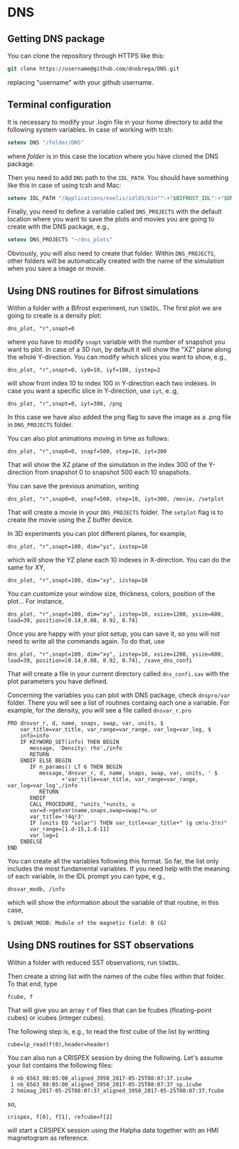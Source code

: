 # DNS

## Getting DNS package

You can clone the repository through HTTPS like this:

```tcsh
git clone https://username@github.com/dnobrega/DNS.git
```

replacing "username" with your github username.

## Terminal configuration

It is necessary to modify your .login file in your home directory to add the following system variables.
In case of working with tcsh:

``` csh 
setenv DNS "/folder/DNS" 
```

where _folder_ is in this case the location where you have cloned the DNS package. 

Then you need to add ```DNS``` path to the ```IDL_PATH```. You should have something like this
in case of using tcsh and Mac:

``` csh
setenv IDL_PATH "/Applications/exelis/idl85/bin"":+"$BIFROST_IDL":+"$DNS
```

Finally, you need to define a variable called ```DNS_PROJECTS``` with the default
location where you want to save the plots and movies you are going
to create with the DNS package, e.g.,

``` csh
setenv DNS_PROJECTS "~/dns_plots"
```

Obviously, you will also need to create that folder. 
Within ```DNS_PROJECTS```, other folders will be automatically 
created with the name of the simulation when you save a image or movie.

## Using DNS routines for Bifrost simulations

Within a folder with a Bifrost experiment, run ```SSWIDL```. 
The first plot we are going to create is a density plot:

``` IDL
dns_plot, "r",snapt=0
```
where you have to modify ```snapt``` variable with the number of snapshot you want to plot.
In case of a 3D run, by default it will show the "XZ" plane along the whole Y-direction.
You can modify which slices you want to show, e.g.,

``` IDL
dns_plot, "r",snapt=0, iy0=10, iyf=100, iystep=2
```
will show from index 10 to index 100 in Y-direction each two indexes.
In case you want a specific slice in Y-direction, 
use ```iyt```, e..g,

``` IDL
dns_plot, "r",snapt=0, iyt=300, /png
```
In this case we have also added the png flag to save the image as a .png file
in ```DNS_PROJECTS``` folder.

You can also plot animations moving in time as follows:

``` IDL
dns_plot, "r",snap0=0, snapf=500, step=10, iyt=300
```

That will show the XZ plane of the simulation in the index 300 of the Y-direction from
snapshot 0 to snapshot 500 each 10 snapshots.

You can save the previous animation, writing 

``` IDL
dns_plot, "r",snap0=0, snapf=500, step=10, iyt=300, /movie, /setplot
```

That will create a movie in your ```DNS_PROJECTS``` folder. The ```setplot``` flag is
to create the movie using the Z buffer device.

In 3D experiments you can plot different planes, for example,

``` IDL
dns_plot, "r",snapt=100, dim="yz", ixstep=10
```
which will show the YZ plane each 10 indexes in X-direction. You can do the same for XY,

``` IDL
dns_plot, "r",snapt=100, dim="xy", izstep=10
```

You can customize your window size, thickness, colors, position of the plot... For instance,

``` IDL
dns_plot, "r",snapt=100, dim="xy", izstep=10, xsize=1200, ysize=600, load=39, position=[0.14,0.08, 0.92, 0.74]
```

Once you are happy with your plot setup, you can save it, so you will not need to write
all the commands again. To do that, use 

``` IDL
dns_plot, "r",snapt=100, dim="xy", izstep=10, xsize=1200, ysize=600, load=39, position=[0.14,0.08, 0.92, 0.74], /save_dns_confi
```
That will create a file in your current directory called ```dns_confi.sav``` with the plot parameters you have
defined.

Concerning the variables you can plot with DNS package, check ```dnspro/var``` folder.
There you will see a list of routines containg each one a variable. For example, for
the density, you will see a file called ```dnsvar_r.pro```

``` IDL 
PRO dnsvar_r, d, name, snaps, swap, var, units, $
    var_title=var_title, var_range=var_range, var_log=var_log, $
    info=info
    IF KEYWORD_SET(info) THEN BEGIN
       message, 'Density: rho',/info
       RETURN
    ENDIF ELSE BEGIN
       IF n_params() LT 6 THEN BEGIN
          message,'dnsvar_r, d, name, snaps, swap, var, units, ' $
                 +'var_title=var_title, var_range=var_range, var_log=var_log',/info
          RETURN
       ENDIF
       CALL_PROCEDURE, "units_"+units, u
       var=d->getvar(name,snaps,swap=swap)*u.ur
       var_title='!4q!3'
       IF (units EQ "solar") THEN var_title=var_title+" (g cm!u-3!n)"
       var_range=[1.d-15,1.d-11]
       var_log=1
    ENDELSE
END
```

You can create all the variables following this format. So far, the list only
includes the most fundamental variables. If you need help
with the meaning of each variable, in the IDL prompt you can type, e.g.,

```IDL
dnsvar_modb, /info
```
which will show the information about the variable of that routine, in this case,

``` csh
% DNSVAR_MODB: Module of the magnetic field: B (G)
```

## Using DNS routines for SST observations

Within a folder with reduced SST observations, run ```SSWIDL```. 

Then create a string list with the names of the cube files within that folder. To that end, type
``` IDL
fcube, f
```
That will give you an array ```f``` of files that can be fcubes (floating-point cubes) or icubes (integer cubes).

The following step is, e.g., to read the first cube of the list by writting
``` IDL
cube=lp_read(f(0),header=header)
```

You can also run a CRISPEX session by doing the following. Let's assume your list contains the following files:
``` IDL
 0 nb_6563_08:05:00_aligned_3950_2017-05-25T08:07:37.icube
 1 nb_6563_08:05:00_aligned_3950_2017-05-25T08:07:37_sp.icube
 2 hmimag_2017-05-25T08:07:37_aligned_3950_2017-05-25T08:07:37.fcube
```
so, 
``` IDL
crispex, f[0], f[1], refcube=f[2]
```
will start a CRSIPEX session using the Halpha data together with an HMI magnetogram as reference.

